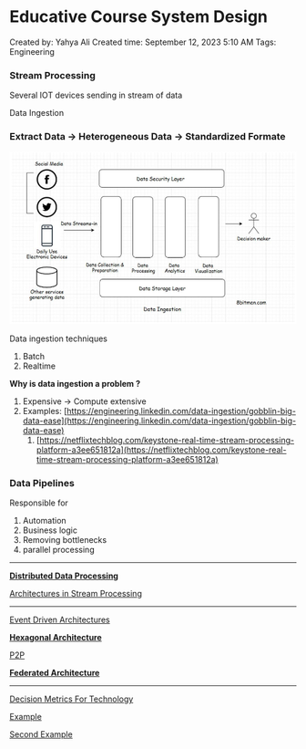 # Educative Course System Design

Created by: Yahya Ali
Created time: September 12, 2023 5:10 AM
Tags: Engineering

### 

### Stream Processing

Several IOT devices sending in stream of data

Data Ingestion

### Extract Data → Heterogeneous Data →  Standardized Formate

![Screenshot 2023-09-12 at 10.15.19 AM.png](Educative%20Course%20System%20Design%20de854fa10e9e4fc99f1258a53505a206/Screenshot_2023-09-12_at_10.15.19_AM.png)

Data ingestion techniques

1. Batch
2. Realtime

**Why is data ingestion a problem ?**

1. Expensive → Compute extensive
2. Examples: [https://engineering.linkedin.com/data-ingestion/gobblin-big-data-ease](https://engineering.linkedin.com/data-ingestion/gobblin-big-data-ease) 
    1. [https://netflixtechblog.com/keystone-real-time-stream-processing-platform-a3ee651812a](https://netflixtechblog.com/keystone-real-time-stream-processing-platform-a3ee651812a) 

### Data Pipelines

Responsible for

1. Automation
2. Business logic 
3. Removing bottlenecks 
4. parallel processing

---

[****Distributed Data Processing****](Educative%20Course%20System%20Design%20de854fa10e9e4fc99f1258a53505a206/Distributed%20Data%20Processing%2072045ade4ec541e3922b64ff6c6873e5.md)

[Architectures in Stream Processing](Educative%20Course%20System%20Design%20de854fa10e9e4fc99f1258a53505a206/Architectures%20in%20Stream%20Processing%20351d6746af1743629463f728cdaee038.md)

---

[Event Driven Architectures](Educative%20Course%20System%20Design%20de854fa10e9e4fc99f1258a53505a206/Event%20Driven%20Architectures%2032c126fc30e844ed8bbbee1da7b6d805.md)

[****Hexagonal Architecture****](Educative%20Course%20System%20Design%20de854fa10e9e4fc99f1258a53505a206/Hexagonal%20Architecture%20496c9200d07d441e98210a6bb7d37163.md)

[P2P](Educative%20Course%20System%20Design%20de854fa10e9e4fc99f1258a53505a206/P2P%20d1a480112b724bdeb409e4bac7e8a1dd.md)

[****Federated Architecture****](Educative%20Course%20System%20Design%20de854fa10e9e4fc99f1258a53505a206/Federated%20Architecture%205ebbfd99e3be4f38a47ffac1d8569b85.md)

---

[Decision Metrics For Technology](Educative%20Course%20System%20Design%20de854fa10e9e4fc99f1258a53505a206/Decision%20Metrics%20For%20Technology%20246051a1d39e4bea9ba0064e19f226a6.md)

[Example ](Educative%20Course%20System%20Design%20de854fa10e9e4fc99f1258a53505a206/Example%205583eecdbbe74092aa03e0243e6700b2.md)

[Second Example](Educative%20Course%20System%20Design%20de854fa10e9e4fc99f1258a53505a206/Second%20Example%20c941144a1f474413a86f0ca8d868fa2c.md)